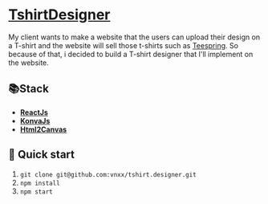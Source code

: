 # [TshirtDesigner](https://tshirtdesigner.bykevin.work/)
My client wants to make a website that the users can upload their design on a T-shirt and the website will sell those t-shirts such as [Teespring](https://teespring.com/). So because of that, i decided to build a T-shirt designer that I'll implement on the website.

## 📚Stack
* [**ReactJs**](https://reactjs.org/)
* [**KonvaJs**](https://konvajs.org/)
* [**Html2Canvas**](https://html2canvas.hertzen.com/)

## 🚀 Quick start
1. `git clone git@github.com:vnxx/tshirt.designer.git`
2. `npm install`
3. `npm start`